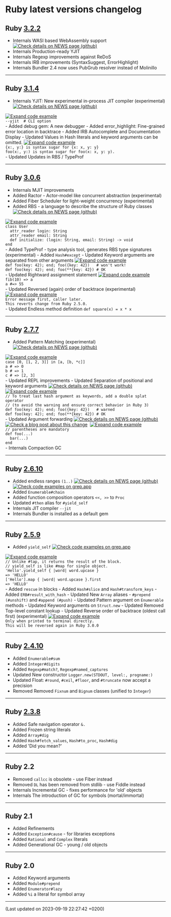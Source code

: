 # Ruby latest versions changelog



  
  
  

## Ruby <a target='_blank' href="https://www.ruby-lang.org/en/news/2023/03/30/ruby-3-2-2-released/">3.2.2</a>  <div class='icon-label calendar' title='Released on 2023-03-30'><div data-icon='ei-calendar' data-size='s'></div></div>
  
  - <span class='badge badge-pill badge-dark'>Internals</span>
  WASI based WebAssembly support
    <a target='_blank' href="https://itnext.io/final-report-webassembly-wasi-support-in-ruby-4aface7d90c9"><img class="icon link-service-icon" src="../assets/link-icon-news.ico" title="Check details on NEWS page (github)"></a>
  - <span class='badge badge-pill badge-dark'>Internals</span>
  Production-ready YJIT
  - <span class='badge badge-pill badge-dark'>Internals</span>
  Regexp improvements against ReDoS
  - <span class='badge badge-pill badge-dark'>Internals</span>
  IRB improvements (SyntaxSuggest, ErrorHighlight)
  - <span class='badge badge-pill badge-dark'>Internals</span>
  Bundler 2.4 now uses PubGrub resolver instead of Molinillo
  
----


  
  
  

## Ruby <a target='_blank' href="https://www.ruby-lang.org/en/news/2023/03/30/ruby-3-1-4-released/">3.1.4</a>  <div class='icon-label calendar' title='Released on 2023-03-30'><div data-icon='ei-calendar' data-size='s'></div></div>
  
  - <span class='badge badge-pill badge-dark'>Internals</span>
  YJIT: New experimental in-process JIT compiler (experimental)
    <a target='_blank' href="https://shopify.engineering/yjit-just-in-time-compiler-cruby"><img class="icon link-service-icon" src="../assets/link-icon-news.ico" title="Check details on NEWS page (github)"></a>
  <a data-toggle="collapse" href="#codeExample310" aria-expanded="false" aria-controls="collapseExample">
    <img class="icon link-service-icon" src="../assets/link-icon-code.ico" title="Expand code example">
  </a>
  <div class="collapse" id="codeExample310">
    <div class="alert alert-light" role="alert">
      <code class="code">--yjit  # CLI option</code>
    </div>
  </div>
  - <span class='badge badge-pill badge-success'>Added</span>
  debug gem: A new debugger
  - <span class='badge badge-pill badge-success'>Added</span>
  error_highlight: Fine-grained error location in backtrace
  - <span class='badge badge-pill badge-success'>Added</span>
  IRB Autocomplete and Documentation Display
  - <span class='badge badge-pill badge-primary'>Updated</span>
  Values in Hash literals and keyword arguments can be omitted.
  <a data-toggle="collapse" href="#codeExample314" aria-expanded="false" aria-controls="collapseExample">
    <img class="icon link-service-icon" src="../assets/link-icon-code.ico" title="Expand code example">
  </a>
  <div class="collapse" id="codeExample314">
    <div class="alert alert-light" role="alert">
      <code class="code">{x:, y:} is syntax sugar for {x: x, y: y}
foo(x:, y:) is syntax sugar for foo(x: x, y: y).</code>
    </div>
  </div>
  - <span class='badge badge-pill badge-primary'>Updated</span>
  Updates in RBS / TypeProf
  
----


  
  
  

## Ruby <a target='_blank' href="https://www.ruby-lang.org/en/news/2023/03/30/ruby-3-0-6-released/">3.0.6</a>  <div class='icon-label calendar' title='Released on 2023-03-30'><div data-icon='ei-calendar' data-size='s'></div></div>
  
  - <span class='badge badge-pill badge-dark'>Internals</span>
  MJIT improvements
  - <span class='badge badge-pill badge-success'>Added</span>
  Ractor - Actor-model like concurrent abstraction (experimental)
  - <span class='badge badge-pill badge-success'>Added</span>
  Fiber Scheduler for light-weight concurrency (experimental)
  - <span class='badge badge-pill badge-success'>Added</span>
  RBS - a language to describe the structure of Ruby classes
    <a target='_blank' href="https://github.com/ruby/rbs"><img class="icon link-service-icon" src="../assets/link-icon-news.ico" title="Check details on NEWS page (github)"></a>
  <a data-toggle="collapse" href="#codeExample303" aria-expanded="false" aria-controls="collapseExample">
    <img class="icon link-service-icon" src="../assets/link-icon-code.ico" title="Expand code example">
  </a>
  <div class="collapse" id="codeExample303">
    <div class="alert alert-light" role="alert">
      <code class="code">class User
  attr_reader login: String
  attr_reader email: String
  def initialize: (login: String, email: String) -> void
end</code>
    </div>
  </div>
  - <span class='badge badge-pill badge-success'>Added</span>
  TypeProf - type analysis tool, generates RBS type signatures (experimental)
  - <span class='badge badge-pill badge-success'>Added</span>
  <code>Hash#except</code>
  - <span class='badge badge-pill badge-primary'>Updated</span>
  Keyword arguments are separated from other arguments
  <a data-toggle="collapse" href="#codeExample306" aria-expanded="false" aria-controls="collapseExample">
    <img class="icon link-service-icon" src="../assets/link-icon-code.ico" title="Expand code example">
  </a>
  <div class="collapse" id="codeExample306">
    <div class="alert alert-light" role="alert">
      <code class="code">def foo(key: 42); end; foo({key: 42})   # won't work!
def foo(key: 42); end; foo(**{key: 42}) # OK</code>
    </div>
  </div>
  - <span class='badge badge-pill badge-primary'>Updated</span>
  Rightward assignment statement
  <a data-toggle="collapse" href="#codeExample307" aria-expanded="false" aria-controls="collapseExample">
    <img class="icon link-service-icon" src="../assets/link-icon-code.ico" title="Expand code example">
  </a>
  <div class="collapse" id="codeExample307">
    <div class="alert alert-light" role="alert">
      <code class="code">fib(10) => a
a #=> 55</code>
    </div>
  </div>
  - <span class='badge badge-pill badge-primary'>Updated</span>
  Reversed (again) order of backtrace  (experimental)
  <a data-toggle="collapse" href="#codeExample308" aria-expanded="false" aria-controls="collapseExample">
    <img class="icon link-service-icon" src="../assets/link-icon-code.ico" title="Expand code example">
  </a>
  <div class="collapse" id="codeExample308">
    <div class="alert alert-light" role="alert">
      <code class="code">Error message first, caller later.
This reverts change from Ruby 2.5.0.</code>
    </div>
  </div>
  - <span class='badge badge-pill badge-primary'>Updated</span>
  Endless method definition <code>def square(x) = x * x</code>
  
----


  
  
  

## Ruby <a target='_blank' href="https://www.ruby-lang.org/en/news/2022/11/24/ruby-2-7-7-released/">2.7.7</a> <div class='icon-label eol' title='All maintenance ended on 2023-03-31'><div data-icon='ei-lock' data-size='s'></div></div> <div class='icon-label calendar' title='Released on 2023-03-30'><div data-icon='ei-calendar' data-size='s'></div></div>
  
  - <span class='badge badge-pill badge-success'>Added</span>
  Pattern Matching (experimental)
    <a target='_blank' href="https://github.com/ruby/ruby/blob/ruby_2_7/NEWS#pattern-matching-"><img class="icon link-service-icon" src="../assets/link-icon-news.ico" title="Check details on NEWS page (github)"></a>
  <a data-toggle="collapse" href="#codeExample270" aria-expanded="false" aria-controls="collapseExample">
    <img class="icon link-service-icon" src="../assets/link-icon-code.ico" title="Expand code example">
  </a>
  <div class="collapse" id="codeExample270">
    <div class="alert alert-light" role="alert">
      <code class="code">case [0, [1, 2, 3]] in [a, [b, *c]]
a # => 0
b # => 1
c # => [2, 3]</code>
    </div>
  </div>
  - <span class='badge badge-pill badge-primary'>Updated</span>
  REPL improvements
  - <span class='badge badge-pill badge-primary'>Updated</span>
  Separation of positional and keyword arguments
    <a target='_blank' href="https://github.com/ruby/ruby/blob/ruby_2_7/NEWS#the-spec-of-keyword-arguments-is-changed-towards-30-"><img class="icon link-service-icon" src="../assets/link-icon-news.ico" title="Check details on NEWS page (github)"></a>
  <a data-toggle="collapse" href="#codeExample272" aria-expanded="false" aria-controls="collapseExample">
    <img class="icon link-service-icon" src="../assets/link-icon-code.ico" title="Expand code example">
  </a>
  <div class="collapse" id="codeExample272">
    <div class="alert alert-light" role="alert">
      <code class="code">// To treat last hash argument as keywords, add a double splat operator
// (to avoid the warning and ensure correct behavior in Ruby 3)
def foo(key: 42); end; foo({key: 42})   # warned
def foo(key: 42); end; foo(**{key: 42}) # OK</code>
    </div>
  </div>
  - <span class='badge badge-pill badge-primary'>Updated</span>
  Argument forwarding
    <a target='_blank' href="https://github.com/ruby/ruby/blob/ruby_2_7/NEWS#other-miscellaneous-changes-"><img class="icon link-service-icon" src="../assets/link-icon-news.ico" title="Check details on NEWS page (github)"></a> <a target='_blank' href="https://www.mendelowski.com/docs/ruby/new-way-for-argument-forwarding-in-27/"><img class="icon link-service-icon" src="../assets/link-icon-post.ico" title="Check a blog post about this change"></a> <a target='_blank' href="https://bugs.ruby-lang.org/issues/16253"><img class="icon link-service-icon" src="../assets/link-icon-rblang.ico" title=""></a>
  <a data-toggle="collapse" href="#codeExample273" aria-expanded="false" aria-controls="collapseExample">
    <img class="icon link-service-icon" src="../assets/link-icon-code.ico" title="Expand code example">
  </a>
  <div class="collapse" id="codeExample273">
    <div class="alert alert-light" role="alert">
      <code class="code">// parentheses are mandatory
def foo(...)
  bar(...)
end</code>
    </div>
  </div>
  - <span class='badge badge-pill badge-dark'>Internals</span>
  Compaction GC
  
----


  
  
  

## Ruby <a target='_blank' href="https://www.ruby-lang.org/en/news/2022/04/12/ruby-2-6-10-released/">2.6.10</a> <div class='icon-label eol' title='All maintenance ended on 2022-04-12'><div data-icon='ei-lock' data-size='s'></div></div> <div class='icon-label calendar' title='Released on 2022-04-12'><div data-icon='ei-calendar' data-size='s'></div></div>
  
  - <span class='badge badge-pill badge-success'>Added</span>
  endless ranges <code>(1..)</code>
    <a target='_blank' href="https://github.com/ruby/ruby/blob/ruby_2_6/NEWS#language-changes-"><img class="icon link-service-icon" src="../assets/link-icon-news.ico" title="Check details on NEWS page (github)"></a> <a target='_blank' href="https://grep.app/search?q=%281..%29&filter[lang][0]=Ruby"><img class="icon link-service-icon" src="../assets/link-icon-grep-app.ico" title="Check code examples on grep.app"></a>
  - <span class='badge badge-pill badge-success'>Added</span>
  <code>Enumerable#chain</code>
  - <span class='badge badge-pill badge-success'>Added</span>
  function composition operators <code><<, >></code> to <code>Proc</code>
  - <span class='badge badge-pill badge-primary'>Updated</span>
  <code>#then</code> alias for <code>#yield_self</code>
  - <span class='badge badge-pill badge-dark'>Internals</span>
  JIT compiler <code>--jit</code>
  - <span class='badge badge-pill badge-dark'>Internals</span>
  Bundler is installed as a default gem
  
----


  
  
  

## Ruby <a target='_blank' href="https://www.ruby-lang.org/en/news/2021/04/05/ruby-2-5-9-released/">2.5.9</a> <div class='icon-label eol' title='All maintenance ended on 2021-03-31'><div data-icon='ei-lock' data-size='s'></div></div> <div class='icon-label calendar' title='Released on 2021-04-05'><div data-icon='ei-calendar' data-size='s'></div></div>
  
  - <span class='badge badge-pill badge-success'>Added</span>
  <code>yield_self</code>
    <a target='_blank' href="https://grep.app/search?q=%5C.yield_self&regexp=true&filter[lang][0]=Ruby"><img class="icon link-service-icon" src="../assets/link-icon-grep-app.ico" title="Check code examples on grep.app"></a>
  <a data-toggle="collapse" href="#codeExample250" aria-expanded="false" aria-controls="collapseExample">
    <img class="icon link-service-icon" src="../assets/link-icon-code.ico" title="Expand code example">
  </a>
  <div class="collapse" id="codeExample250">
    <div class="alert alert-light" role="alert">
      <code class="code">// Unlike #tap, it returns the result of the block.
// yield_self is like #map for single object.
'Hello'.yield_self { |word| word.upcase }
=> 'HELLO'
['Hello'].map { |word| word.upcase }.first
=> 'HELLO'</code>
    </div>
  </div>
  - <span class='badge badge-pill badge-success'>Added</span>
  <code>rescue</code> in blocks
  - <span class='badge badge-pill badge-success'>Added</span>
  <code>Hash#slice</code> and <code>Hash#transform_keys</code>
  - <span class='badge badge-pill badge-success'>Added</span>
  <code>ERB#result_with_hash</code>
  - <span class='badge badge-pill badge-primary'>Updated</span>
  New <code>Array</code> aliases - <code>#prepend (#unshift)</code> and <code>#append (#push)</code>
  - <span class='badge badge-pill badge-primary'>Updated</span>
  Pattern argument on <code>Enumerable</code> methods
  - <span class='badge badge-pill badge-primary'>Updated</span>
  Keyword arguments on <code>Struct.new</code>
  - <span class='badge badge-pill badge-primary'>Updated</span>
  Removed Top-level constant lookup
  - <span class='badge badge-pill badge-primary'>Updated</span>
  Reverse order of backtrace (oldest call first) (experimental)
  <a data-toggle="collapse" href="#codeExample258" aria-expanded="false" aria-controls="collapseExample">
    <img class="icon link-service-icon" src="../assets/link-icon-code.ico" title="Expand code example">
  </a>
  <div class="collapse" id="codeExample258">
    <div class="alert alert-light" role="alert">
      <code class="code">Only when printed to terminal directly.
This will be reversed again in Ruby 3.0.0</code>
    </div>
  </div>
  
----


  
  
  

## Ruby <a target='_blank' href="https://www.ruby-lang.org/en/news/2020/03/31/ruby-2-4-10-released/">2.4.10</a> <div class='icon-label eol' title='All maintenance ended on 2020-03-31'><div data-icon='ei-lock' data-size='s'></div></div> <div class='icon-label calendar' title='Released on 2020-03-31'><div data-icon='ei-calendar' data-size='s'></div></div>
  
  - <span class='badge badge-pill badge-success'>Added</span>
  <code>Enumerable#sum</code>
  - <span class='badge badge-pill badge-success'>Added</span>
  <code>Integer#digits</code>
  - <span class='badge badge-pill badge-success'>Added</span>
  <code>Regexp#match?</code>, <code>Regexp#named_captures</code>
  - <span class='badge badge-pill badge-primary'>Updated</span>
  New constructor <code>Logger.new(STDOUT, level:, progname:)</code>
  - <span class='badge badge-pill badge-primary'>Updated</span>
  Float: <code>#round</code>, <code>#ceil</code>, <code>#floor</code>, and <code>#truncate</code> now accept a precision
  - <span class='badge badge-pill badge-danger'>Removed</span>
  Removed <code>Fixnum</code> and <code>Bignum</code> classes (unified to <code>Integer</code>)
  
----


  
  
  

## Ruby <a target='_blank' href="https://www.ruby-lang.org/en/news/2018/10/17/ruby-2-3-8-released">2.3.8</a> <div class='icon-label eol' title='All maintenance ended on 2019-03-31'><div data-icon='ei-lock' data-size='s'></div></div> <div class='icon-label calendar' title='Released on 2018-10-17'><div data-icon='ei-calendar' data-size='s'></div></div>
  
  - <span class='badge badge-pill badge-success'>Added</span>
  Safe navigation operator <code>&.</code>
  - <span class='badge badge-pill badge-success'>Added</span>
  Frozen string literals
  - <span class='badge badge-pill badge-success'>Added</span>
  <code>Array#dig</code>
  - <span class='badge badge-pill badge-success'>Added</span>
  <code>Hash#fetch_values</code>, <code>Hash#to_proc</code>, <code>Hash#dig</code>
  - <span class='badge badge-pill badge-success'>Added</span>
  'Did you mean?'
  
----


## Ruby 2.2
  
  - <span class='badge badge-pill badge-danger'>Removed</span>
  <code>callcc</code> is obsolete - use Fiber instead
  - <span class='badge badge-pill badge-danger'>Removed</span>
  <code>DL</code> has been removed from stdlib - use Fiddle instead
  - <span class='badge badge-pill badge-dark'>Internals</span>
  Incremental GC - fixes performance for 'old' objects
  - <span class='badge badge-pill badge-dark'>Internals</span>
  The introduction of GC for symbols (mortal/immortal)
  
----


## Ruby 2.1
  
  - <span class='badge badge-pill badge-success'>Added</span>
  Refinements
  - <span class='badge badge-pill badge-success'>Added</span>
  <code>Exception#cause</code> - for libraries exceptions
  - <span class='badge badge-pill badge-success'>Added</span>
  <code>Rational</code> and <code>Complex</code> literals
  - <span class='badge badge-pill badge-success'>Added</span>
  Generational GC - young / old objects
  
----


## Ruby 2.0
  
  - <span class='badge badge-pill badge-success'>Added</span>
  Keyword arguments
  - <span class='badge badge-pill badge-success'>Added</span>
  <code>Module#prepend</code>
  - <span class='badge badge-pill badge-success'>Added</span>
  <code>Enumerator#lazy</code>
  - <span class='badge badge-pill badge-success'>Added</span>
  <code>%i</code> a literal for symbol array
  
----

(Last updated on 2023-09-19 22:27:42 +0200)
